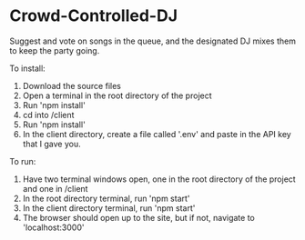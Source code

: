 # Crowd-Controlled-DJ
Suggest and vote on songs in the queue, and the designated DJ mixes them to keep the party going.

To install:
1. Download the source files
2. Open a terminal in the root directory of the project
3. Run 'npm install'
4. cd into /client
5. Run 'npm install'
6. In the client directory, create a file called '.env' and paste in the API key that I gave you.

To run:
1. Have two terminal windows open, one in the root directory of the project and one in /client
2. In the root directory terminal, run 'npm start'
3. In the client directory terminal, run 'npm start'
4. The browser should open up to the site, but if not, navigate to 'localhost:3000'